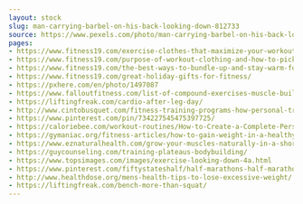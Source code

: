 ```yaml
---
layout: stock
slug: man-carrying-barbel-on-his-back-looking-down-812733
source: https://www.pexels.com/photo/man-carrying-barbel-on-his-back-looking-down-812733/
pages:
- https://www.fitness19.com/exercise-clothes-that-maximize-your-workout/
- https://www.fitness19.com/purpose-of-workout-clothing-and-how-to-pick-the-right-one-for-you/
- https://www.fitness19.com/the-best-ways-to-bundle-up-and-stay-warm-for-winter-workouts/
- https://www.fitness19.com/great-holiday-gifts-for-fitness/
- https://pxhere.com/en/photo/1497087
- https://www.falloutfitness.com/list-of-compound-exercises-muscle-building/bodybuilding-exercise/
- https://liftingfreak.com/cardio-after-leg-day/
- http://www.cintobusquet.com/fitness-training-programs-how-personal-training-programs-get-you-on-track-to-your-goals/
- https://www.pinterest.com/pin/734227545475397725/
- https://caloriebee.com/workout-routines/How-to-Create-a-Complete-Personal-Fitness-Program-Plan
- https://gymaniac.org/fitness-articles/how-to-gain-weight-in-a-healthy-way/
- https://www.eznaturalhealth.com/grow-your-muscles-naturally-in-a-short-period-of-time/
- https://guycounseling.com/training-plateaus-bodybuilding/
- https://www.topsimages.com/images/exercise-looking-down-4a.html
- https://www.pinterest.com/fiftystateshalf/half-marathons-half-marathon/
- http://www.healthdose.org/mens-health-tips-to-lose-excessive-weight/
- https://liftingfreak.com/bench-more-than-squat/
---
```

